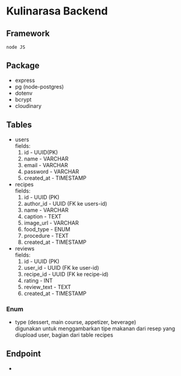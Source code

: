 # Kulinarasa Backend

## Framework
    node JS

## Package
* express
* pg (node-postgres)
* dotenv
* bcrypt
* cloudinary

## Tables
* users  
    fields:  
    1. id - UUID(PK)
    2. name - VARCHAR
    3. email - VARCHAR
    4. password - VARCHAR
    5. created_at - TIMESTAMP
* recipes  
    fields:  
    1. id - UUID (PK)
    2. author_id - UUID (FK ke users-id)
    3. name - VARCHAR
    4. caption - TEXT
    5. image_url - VARCHAR
    6. food_type - ENUM
    7. procedure - TEXT
    8. created_at - TIMESTAMP
* reviews  
    fields:
    1. id - UUID (PK)
    2. user_id - UUID (FK ke user-id)
    3. recipe_id - UUID (FK ke recipe-id)
    4. rating - INT
    5. review_text - TEXT
    6. created_at - TIMESTAMP

### Enum
* type (dessert, main course, appetizer, beverage)  
    digunakan untuk menggambarkan tipe makanan dari resep yang diupload user, bagian dari table recipes

## Endpoint 
* 